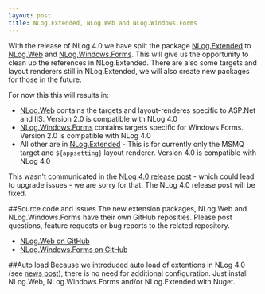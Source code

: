 ```yaml
---
layout: post
title: NLog.Extended, NLog.Web and NLog.Windows.Forms
---
```


With the release of NLog 4.0 we have split the package [NLog.Extended](https://www.nuget.org/packages/NLog.Extended/) to [NLog.Web](https://www.nuget.org/packages/NLog.Web/) and [NLog.Windows.Forms](https://www.nuget.org/packages/NLog.Windows.Forms/). 
This will give us the opportunity to clean up the references in NLog.Extended. 
There are also some targets and layout renderers still in NLog.Extended, we will also create new packages for those in the future.

For now this this will results in:

- [NLog.Web](https://www.nuget.org/packages/NLog.Web/) contains the targets and layout-renderes specific to ASP.Net and IIS. Version 2.0 is compatible with NLog 4.0
- [NLog.Windows.Forms](https://www.nuget.org/packages/NLog.Windows.Forms/) contains targets specific for Windows.Forms. Version 2.0 is compatible with NLog 4.0
- All other are in [NLog.Extended](https://www.nuget.org/packages/NLog.Extended/) - This is for currently only the MSMQ target and `${appsetting}` layout renderer. Version 4.0 is compatible with NLog 4.0


This wasn't communicated in the [NLog 4.0 release post](http://nlog-project.org/2015/06/09/nlog-4-has-been-released.html) - which could lead to upgrade issues - we are sorry for that. The NLog 4.0 release post will be fixed.


##Source code and issues
The new extension packages, NLog.Web and NLog.Windows.Forms have their own GitHub reposities. Please post questions, feature requests or bug reports to the related repository. 

* [NLog.Web on GitHub](https://github.com/NLog/NLog.Web)
* [NLog.Windows.Forms on GitHub](https://github.com/NLog/NLog.Windows.Forms)


##Auto load
Because we introduced auto load of extentions in NLog 4.0 (see [news post](http://nlog-project.org/2015/06/09/nlog-4-has-been-released.html#auto-load-extensions)), there is no need for additional configuration. Just install NLog.Web, NLog.Windows.Forms and/or NLog.Extended with Nuget. 

